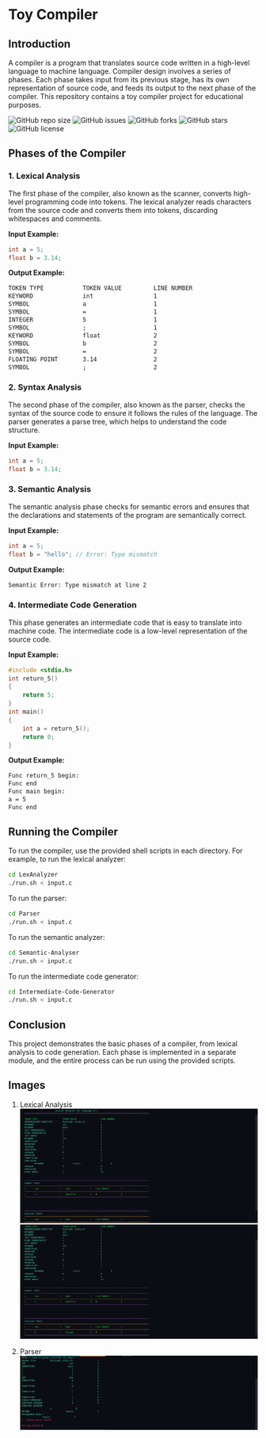 # Toy Compiler

## Introduction

A compiler is a program that translates source code written in a high-level language to machine language. Compiler design involves a series of phases. Each phase takes input from its previous stage, has its own representation of source code, and feeds its output to the next phase of the compiler. This repository contains a toy compiler project for educational purposes.

![GitHub repo size](https://img.shields.io/github/repo-size/KTS-o7/toy-compiler)
![GitHub issues](https://img.shields.io/github/issues/KTS-o7/toy-compiler)
![GitHub forks](https://img.shields.io/github/forks/KTS-o7/toy-compiler)
![GitHub stars](https://img.shields.io/github/stars/KTS-o7/toy-compiler)
![GitHub license](https://img.shields.io/github/license/KTS-o7/toy-compiler)

## Phases of the Compiler

### 1. Lexical Analysis

The first phase of the compiler, also known as the scanner, converts high-level programming code into tokens. The lexical analyzer reads characters from the source code and converts them into tokens, discarding whitespaces and comments.

**Input Example:**

```c
int a = 5;
float b = 3.14;
```

**Output Example:**

```
TOKEN TYPE           TOKEN VALUE         LINE NUMBER
KEYWORD              int                 1
SYMBOL               a                   1
SYMBOL               =                   1
INTEGER              5                   1
SYMBOL               ;                   1
KEYWORD              float               2
SYMBOL               b                   2
SYMBOL               =                   2
FLOATING POINT       3.14                2
SYMBOL               ;                   2
```

### 2. Syntax Analysis

The second phase of the compiler, also known as the parser, checks the syntax of the source code to ensure it follows the rules of the language. The parser generates a parse tree, which helps to understand the code structure.

**Input Example:**

```c
int a = 5;
float b = 3.14;
```

### 3. Semantic Analysis

The semantic analysis phase checks for semantic errors and ensures that the declarations and statements of the program are semantically correct.

**Input Example:**

```c
int a = 5;
float b = "hello"; // Error: Type mismatch
```

**Output Example:**

```bash
Semantic Error: Type mismatch at line 2
```

### 4. Intermediate Code Generation

This phase generates an intermediate code that is easy to translate into machine code. The intermediate code is a low-level representation of the source code.

**Input Example:**

```c
#include <stdio.h>
int return_5()
{
    return 5;
}
int main()
{
    int a = return_5();
    return 0;
}
```

**Output Example:**

```
Func return_5 begin:
Func end
Func main begin:
a = 5
Func end
```

## Running the Compiler

To run the compiler, use the provided shell scripts in each directory. For example, to run the lexical analyzer:

```bash
cd LexAnalyzer
./run.sh < input.c
```

To run the parser:

```bash
cd Parser
./run.sh < input.c
```

To run the semantic analyzer:

```bash
cd Semantic-Analyser
./run.sh < input.c
```

To run the intermediate code generator:

```bash
cd Intermediate-Code-Generator
./run.sh < input.c
```

## Conclusion

This project demonstrates the basic phases of a compiler, from lexical analysis to code generation. Each phase is implemented in a separate module, and the entire process can be run using the provided scripts.

## Images

1. Lexical Analysis
   ![Lexical Analysis1](./assets/Lex1.png)
   ![Lexical Analysis2](./assets/Lex2.png)

2. Parser
   ![Parser](./assets/ParseErr.png)

